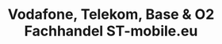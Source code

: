 ---
title: "Vodafone, Telekom, Base & O2 Fachhandel ST-mobile.eu"
url: /radeberg/vodafone-telekom-base-und-o2-fachhandel-st-mobile-eu/
shop: Handy
---